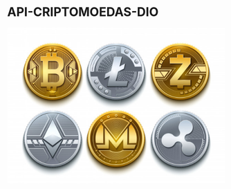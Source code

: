 # API-CRIPTOMOEDAS-DIO
![Optional Text](https://github.com/Marco-Jardim872/API-CRIPTOMOEDAS/blob/main/imagens/moedas.jpg)
